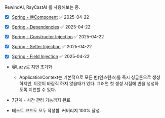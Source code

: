 RewindAI, RayCastAI 를 사용해보는 중.

- [x] [Spring - @Component](https://docs.spring.io/spring-framework/docs/current/reference/html/core.html#beans-stereotype-annotations) ✅ 2025-04-22
- [x] [Spring - Dependencies](https://docs.spring.io/spring-framework/docs/current/reference/html/core.html#beans-dependencies) ✅ 2025-04-22
- [x] [Spring - Constructor Injection](https://docs.spring.io/spring-framework/docs/current/reference/html/core.html#beans-constructor-injection) ✅ 2025-04-22
- [x] [Spring - Setter Injection](https://docs.spring.io/spring-framework/docs/current/reference/html/core.html#beans-setter-injection) ✅ 2025-04-22
- [x] [Spring - Field Injection](https://docs.spring.io/spring-framework/docs/current/reference/html/core.html#beans-autowired-annotation) ✅ 2025-04-22


- @Lazy로 지연 초기화
  - ApplicationContext는 기본적으로 모든 빈(인스턴스)를 즉시 싱글톤으로 생성하지만, 이것이 바람직 하지 않을때가 있다. 그러면 첫 생성 시점에 빈을 생성하도록 지연할 수 있다.


- 7단계 - 시간 관리 기능까지 완료.
- 테스트 코드도 모두 작성함. 커버리지 100% 달성.